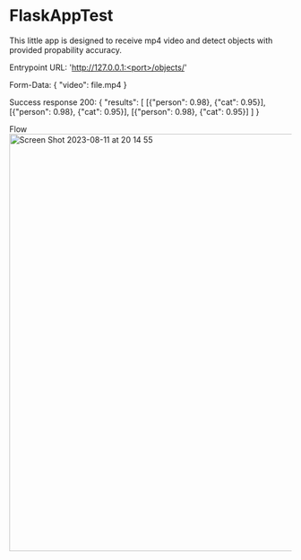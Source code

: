 # FlaskAppTest

This little app is designed to receive mp4 video and detect objects with provided propability accuracy.

Entrypoint URL: 'http://127.0.0.1:<port>/objects/'

Form-Data: {
  "video": file.mp4
}

Success response 200:
{
  "results": [
    [{"person": 0.98}, {"cat": 0.95}],
    [{"person": 0.98}, {"cat": 0.95}],
    [{"person": 0.98}, {"cat": 0.95}]
  ]
}

Flow
<img width="744" alt="Screen Shot 2023-08-11 at 20 14 55" src="https://github.com/DastanB/FlaskAppTest/assets/22112395/a638c684-5909-4848-a217-0545e97da453">
